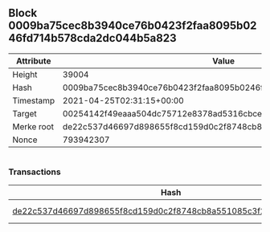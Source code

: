 ## Block 0009ba75cec8b3940ce76b0423f2faa8095b0246fd714b578cda2dc044b5a823

Attribute | Value
--- | ---
Height | 39004
Hash | 0009ba75cec8b3940ce76b0423f2faa8095b0246fd714b578cda2dc044b5a823
Timestamp | 2021-04-25T02:31:15+00:00
Target | 00254142f49eaaa504dc75712e8378ad5316cbcead634704b3734b6271167cc4
Merke root | de22c537d46697d898655f8cd159d0c2f8748cb8a551085c3f2bdd8a80aea1d3
Nonce | 793942307

```

```

### Transactions

Hash | Amount
--- | ---
[de22c537d46697d898655f8cd159d0c2f8748cb8a551085c3f2bdd8a80aea1d3](de22c537d46697d898655f8cd159d0c2f8748cb8a551085c3f2bdd8a80aea1d3.md) | 10.00000000 SKEPTI 
